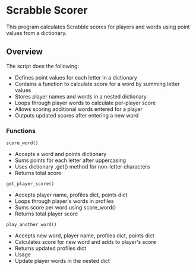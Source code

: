 # Scrabble Scorer
This program calculates Scrabble scores for players and words using point values from a dictionary.

## Overview

The script does the following:
- Defines point values for each letter in a dictionary
- Contains a function to calculate score for a word by summing letter values
- Stores player names and words in a nested dictionary
- Loops through player words to calculate per-player score
- Allows scoring additional words entered for a player
- Outputs updated scores after entering a new word

### Functions 
`score_word()`
- Accepts a word and points dictionary
- Sums points for each letter after uppercasing
- Uses dictionary .get() method for non-letter characters
- Returns total score

`get_player_score()`
- Accepts player name, profiles dict, points dict
- Loops through player's words in profiles
- Sums score per word using score_word()
- Returns total player score


`play_another_word()`
- Accepts new word, player name, profiles dict, points dict
- Calculates score for new word and adds to player's score
- Returns updated profiles dict
- Usage
- Update player words in the nested dict
